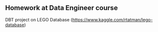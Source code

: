 ## Homework at Data Engineer course

DBT project on LEGO Database (https://www.kaggle.com/rtatman/lego-database)